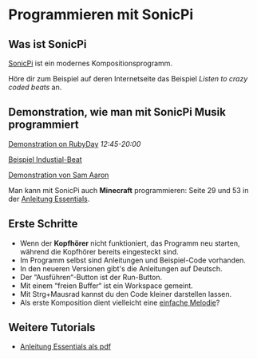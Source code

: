 # Programmieren mit SonicPi

## Was ist SonicPi

[SonicPi](sonic-pi.net) ist ein modernes Kompositionsprogramm.

Höre dir zum Beispiel auf deren Internetseite das Beispiel *Listen to crazy coded beats* an.


## Demonstration, wie man mit SonicPi Musik programmiert

[Demonstration on RubyDay](https://www.youtube.com/watch?v=r2xMo3J8-CA) *12:45-20:00*

[Beispiel Industial-Beat](https://www.youtube.com/watch?v=iuDsyRNUMb0)

[Demonstration von Sam Aaron](https://www.youtube.com/watch?v=e_CQpFaTGyw&list=PLZTeQvgAyeOCEHLtg2iENMNWxuWkjfsrK)

Man kann mit SonicPi auch **Minecraft** programmieren: Seite 29 und 53 in der [Anleitung Essentials](https://www.raspberrypi.org/magpi/issues/essentials-sonic-pi-v1/).

## Erste Schritte

* Wenn der **Kopfhörer** nicht funktioniert, das Programm neu starten, während die Kopfhörer bereits eingesteckt sind.
* Im Programm selbst sind Anleitungen und Beispiel-Code vorhanden.
* In den neueren Versionen gibt's die Anleitungen auf Deutsch.
* Der “Ausführen“-Button ist der Run-Button.
* Mit einem “freien Buffer“ ist ein Workspace gemeint.
* Mit Strg+Mausrad kannst du den Code kleiner darstellen lassen.
* Als erste Komposition dient vielleicht eine [einfache Melodie](http://www.kinderlieder-noten.de/pdf_noten.html)?

## Weitere Tutorials

* [Anleitung Essentials als pdf](https://www.raspberrypi.org/magpi/issues/essentials-sonic-pi-v1/)
